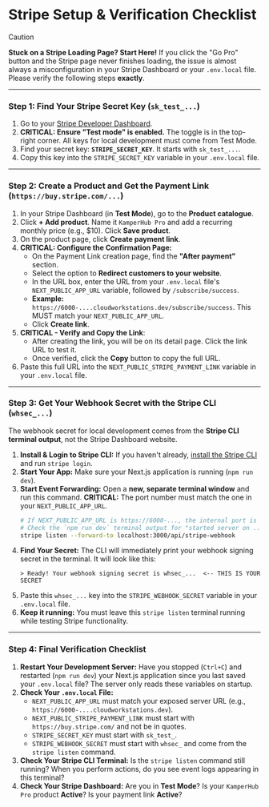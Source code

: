 
# Stripe Setup & Verification Checklist

> [!CAUTION]
> **Stuck on a Stripe Loading Page? Start Here!**
> If you click the "Go Pro" button and the Stripe page never finishes loading, the issue is almost always a misconfiguration in your Stripe Dashboard or your `.env.local` file. Please verify the following steps **exactly**.

---

### Step 1: Find Your Stripe Secret Key (`sk_test_...`)

1.  Go to your [Stripe Developer Dashboard](https://dashboard.stripe.com/developers).
2.  **CRITICAL: Ensure "Test mode" is enabled.** The toggle is in the top-right corner. All keys for local development must come from Test Mode.
3.  Find your secret key: **`STRIPE_SECRET_KEY`**. It starts with `sk_test_...`.
4.  Copy this key into the `STRIPE_SECRET_KEY` variable in your `.env.local` file.

---

### Step 2: Create a Product and Get the Payment Link (`https://buy.stripe.com/...`)

1.  In your Stripe Dashboard (in **Test Mode**), go to the **Product catalogue**.
2.  Click **+ Add product**. Name it `KamperHub Pro` and add a recurring monthly price (e.g., $10). Click **Save product**.
3.  On the product page, click **Create payment link**.
4.  **CRITICAL: Configure the Confirmation Page:**
    *   On the Payment Link creation page, find the **"After payment"** section.
    *   Select the option to **Redirect customers to your website**.
    *   In the URL box, enter the URL from your `.env.local` file's `NEXT_PUBLIC_APP_URL` variable, followed by `/subscribe/success`.
    *   **Example:** `https://6000-....cloudworkstations.dev/subscribe/success`. This MUST match your `NEXT_PUBLIC_APP_URL`.
    *   Click **Create link**.
5.  **CRITICAL - Verify and Copy the Link**:
    *   After creating the link, you will be on its detail page. Click the link URL to test it.
    *   Once verified, click the **Copy** button to copy the full URL.
6.  Paste this full URL into the `NEXT_PUBLIC_STRIPE_PAYMENT_LINK` variable in your `.env.local` file.

---

### Step 3: Get Your Webhook Secret with the Stripe CLI (`whsec_...`)

The webhook secret for local development comes from the **Stripe CLI terminal output**, not the Stripe Dashboard website.

1.  **Install & Login to Stripe CLI:** If you haven't already, [install the Stripe CLI](https://stripe.com/docs/stripe-cli) and run `stripe login`.
2.  **Start Your App:** Make sure your Next.js application is running (`npm run dev`).
3.  **Start Event Forwarding:** Open a **new, separate terminal window** and run this command. **CRITICAL:** The port number must match the one in your `NEXT_PUBLIC_APP_URL`.
    ```bash
    # If NEXT_PUBLIC_APP_URL is https://6000-..., the internal port is likely 3000.
    # Check the `npm run dev` terminal output for "started server on ... http://localhost:3000"
    stripe listen --forward-to localhost:3000/api/stripe-webhook
    ```
4.  **Find Your Secret:** The CLI will immediately print your webhook signing secret in the terminal. It will look like this:
    ```text
    > Ready! Your webhook signing secret is whsec_...  <-- THIS IS YOUR SECRET
    ```
5.  Paste this `whsec_...` key into the `STRIPE_WEBHOOK_SECRET` variable in your `.env.local` file.
6.  **Keep it running:** You must leave this `stripe listen` terminal running while testing Stripe functionality.

---

### Step 4: Final Verification Checklist

1.  **Restart Your Development Server:** Have you stopped (`Ctrl+C`) and restarted (`npm run dev`) your Next.js application since you last saved your `.env.local` file? The server only reads these variables on startup.
2.  **Check Your `.env.local` File:**
    *   `NEXT_PUBLIC_APP_URL` must match your exposed server URL (e.g., `https://6000-....cloudworkstations.dev`).
    *   `NEXT_PUBLIC_STRIPE_PAYMENT_LINK` must start with `https://buy.stripe.com/` and not be in quotes.
    *   `STRIPE_SECRET_KEY` must start with `sk_test_`.
    *   `STRIPE_WEBHOOK_SECRET` must start with `whsec_` and come from the `stripe listen` command.
3.  **Check Your Stripe CLI Terminal:** Is the `stripe listen` command still running? When you perform actions, do you see event logs appearing in this terminal?
4.  **Check Your Stripe Dashboard:** Are you in **Test Mode**? Is your `KamperHub Pro` product **Active**? Is your payment link **Active**?
